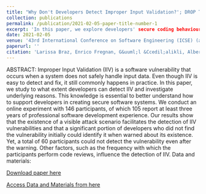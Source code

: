 ```yaml
---
title: "Why Don't Developers Detect Improper Input Validation?'; DROP TABLE Papers; --"
collection: publications
permalink: /publication/2021-02-05-paper-title-number-1
excerpt: 'In this paper, we explore developers' secure coding behaviours, more specifically why they don't detect Improper Input Validation (IIV), which is a prevalent vulnerability in software systems.'
date: 2021-02-05
venue: '43rd International Conference on Software Engineering (ICSE) (accepted)'
paperurl: ''
citation: 'Larissa Braz, Enrico Fregnan, G&uuml;l &Ccedil;alikli, Alberto Bacchelli. (2021). &quot;Why Don't Developers Detect Improper Input Validation?'; DROP TABLE Papers; --.&quot; <i>43rd International Conference on Software Engineering (ICSE) (accepted)</i>. 1171-1182.'
---
```


ABSTRACT:
Improper Input Validation (IIV) is a software vulnerability that occurs when a system does not safely handle input data. Even though IIV is easy to detect and fix, it still commonly happens in practice. In this paper, we study to what extent developers can detect IIV and investigate underlying reasons. This knowledge is essential to better understand how to support developers in creating secure software systems. We conduct an online experiment with 146 participants, of which 105 report at least three years of professional software development experience. Our results show that the existence of a visible attack scenario facilitates the detection of IIV vulnerabilities and that a significant portion of developers who did not find the vulnerability initially could identify it when warned about its existence. Yet, a total of 60 participants could not detect the vulnerability even after the warning. Other factors, such as the frequency with which the participants perform code reviews, influence the detection of IIV. Data and materials:

[Download paper here](https://arxiv.org/pdf/2102.06251.pdf)

[Access Data and Materials from here](https://zenodo.org/record/3996696#.YHnPLmQzbmE)
